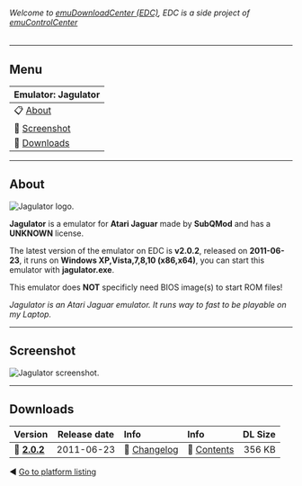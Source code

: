 ###### Welcome to [emuDownloadCenter (EDC)](https://github.com/PhoenixInteractiveNL/emuDownloadCenter/wiki/), EDC is a side project of [emuControlCenter](https://github.com/PhoenixInteractiveNL/emuControlCenter/wiki/)
***
## Menu
| **Emulator: Jagulator** |
|:---------|
| :clipboard: [About](#about) |
| :sunrise: [Screenshot](#screenshot) |
| :floppy_disk: [Downloads](#downloads) |
***
## About
![](https://github.com/PhoenixInteractiveNL/emuDownloadCenter/wiki/images_emulator/jagulator_logo_200.jpg "Jagulator logo.")

**Jagulator** is a emulator for **Atari Jaguar** made by **SubQMod** and has a **UNKNOWN** license.

The latest version of the emulator on EDC is **v2.0.2**, released on **2011-06-23**, it runs on **Windows XP,Vista,7,8,10 (x86,x64)**, you can start this emulator with **jagulator.exe**.

This emulator does **NOT** specificly need BIOS image(s) to start ROM files!

_Jagulator is an Atari Jaguar emulator. It runs way to fast to be playable on my Laptop._
***
## Screenshot
![](https://raw.githubusercontent.com/PhoenixInteractiveNL/emuDownloadCenter/master/hooks/jagulator/screen.jpg "Jagulator screenshot.")
***
## Downloads
| Version  | Release date  | Info       | Info       | DL Size    |
|:---------|:-------------:|:-----------|:-----------|-----------:|
| :floppy_disk: [**2.0.2**](https://github.com/PhoenixInteractiveNL/edc-repo0003/raw/master/jagulator/2.0.2.7z) | 2011-06-23 | :page_facing_up: [Changelog](https://github.com/PhoenixInteractiveNL/edc-repo0003/blob/master/jagulator/2.0.2_changelog.txt) | :mag_right: [Contents](https://github.com/PhoenixInteractiveNL/edc-repo0003/blob/master/jagulator/2.0.2_contents.txt) | 356 KB |

:arrow_backward: [Go to platform listing](https://github.com/PhoenixInteractiveNL/emuDownloadCenter/wiki/EDC-Platform-List)
